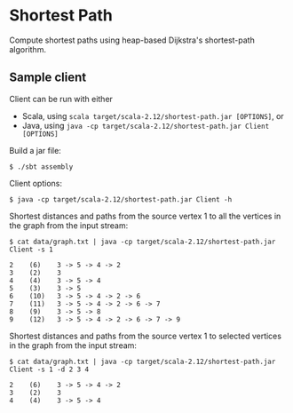 # Shortest Path

Compute shortest paths using heap-based Dijkstra's shortest-path algorithm.

## Sample client

Client can be run with either
* Scala, using `scala target/scala-2.12/shortest-path.jar [OPTIONS]`, or
* Java, using `java -cp target/scala-2.12/shortest-path.jar Client [OPTIONS]`

Build a jar file:
```
$ ./sbt assembly
```

Client options:
```
$ java -cp target/scala-2.12/shortest-path.jar Client -h
```

Shortest distances and paths from the source vertex 1 to all the vertices in
the graph from the input stream:
```
$ cat data/graph.txt | java -cp target/scala-2.12/shortest-path.jar Client -s 1

2    (6)    3 -> 5 -> 4 -> 2
3    (2)    3
4    (4)    3 -> 5 -> 4
5    (3)    3 -> 5
6    (10)   3 -> 5 -> 4 -> 2 -> 6
7    (11)   3 -> 5 -> 4 -> 2 -> 6 -> 7
8    (9)    3 -> 5 -> 8
9    (12)   3 -> 5 -> 4 -> 2 -> 6 -> 7 -> 9
```

Shortest distances and paths from the source vertex 1 to selected vertices in
the graph from the input stream:

```
$ cat data/graph.txt | java -cp target/scala-2.12/shortest-path.jar Client -s 1 -d 2 3 4

2    (6)    3 -> 5 -> 4 -> 2
3    (2)    3
4    (4)    3 -> 5 -> 4
```
